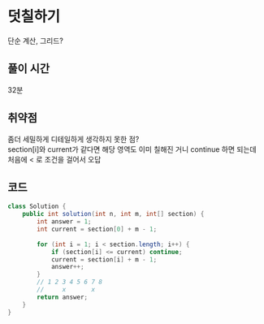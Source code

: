 # 덧칠하기
단순 계산, 그리드?
## 풀이 시간
32분
## 취약점
좀더 세밀하게 디테일하게 생각하지 못한 점?  
section[i]와 current가 같다면 해당 영역도 이미 칠해진 거니 continue 하면 되는데 처음에 < 로 조건을 걸어서 오답
## 코드
```java
class Solution {
    public int solution(int n, int m, int[] section) {
        int answer = 1;
        int current = section[0] + m - 1;
        
        for (int i = 1; i < section.length; i++) {
            if (section[i] <= current) continue;
            current = section[i] + m - 1;
            answer++;
        }
        // 1 2 3 4 5 6 7 8
        //     x       x   
        return answer;
    }
}
```
